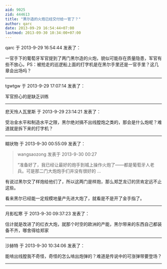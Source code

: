 ```yaml
---
aid: 9025
zid: 444613
title: "黑尔造的火炮已经交付给一官了？"
author: qarc
date: 2013-09-29 16:54:44+07:00
lastmod: 2013-09-30 10:34:00+07:00
---
```


qarc 于 2013-9-29 16:54:44 发表了：

一官手下的葡萄牙军官提到了两门黑尔造的火炮，貌似可能存在质量隐患，军官有些不放心。PS：被抢走的巡逻船上面的打字机是在黑尔手里还是一官手里？这几章会出场吗？

---

tgwtgw 于 2013-9-29 17:07:14 发表了：

军官担心的是缺乏训练

---

悲天怜人瓦里斯 于 2013-9-29 23:14:21 发表了：

受冶金水平和制造水平之限，黑尔绝对搞不出线膛炮之类的，那会是什么炮呢？难道就是拆下来的打字机？

---

糊状物 于 2013-9-30 00:55:09 发表了：

> wangsaozong 发表于 2013-9-30 00:27
>
> “准备好了，我已经让最好的炮手到城上操作火炮了――都是葡萄牙人老兵。可是那二门大炮炮手们并没有很好的 ...

有说过黑尔交了样炮给他们了，所以这两门是样炮，那么郑芝龙订的货肯定远不止这些。

看来黑尔已经能一定规模地量产先进大炮了，就看是不是开了金手指了。

---

月影松寒 于 2013-9-30 09:37:23 发表了：

估计就是改进了的红衣大炮，就那个时空的欧洲的产能，黑尔带来的东西自己都装备不齐，哪舍得给郑家

---

沙赫特 于 2013-9-30 10:34:06 发表了：

能啃出线膛我不奇怪，奇怪的怎么啃出炮弹的？难道是传说中的可涨弹带要登场？

---

